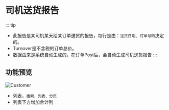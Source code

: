 # 司机送货报告

::: tip
- 此报告是某司机某天给某订单送货的报告，每行是由：`送货日期`、`订单号码`决定的。
- Turnover是不含税的订单总价。
- 数据由来是系统自动生成的。在订单Post后，会自动生成司机送货报告
:::

## 功能预览
![Customer](/report/driverAmounts.png)
- 列表，`搜索、列表、分页`
- 列表下方增加合计列
